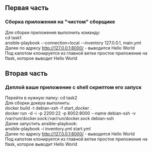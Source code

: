 ## Первая часть 
###  Сборка приложения на "чистом" сборщике 
Для сборки приложения выполнить команду:  
cd task1  
ansible-playbook --connection=local --inventory 127.0.0.1, main.yml  
Далее по адресу http://127.0.0.1:8000/ - выводится Hello World  
Под капотом клонируется из главной ветки простое приложение на flask, которое выводит Hello World 

## Вторая часть 
###  Деплой  ваше приложение с shell скриптом его запуск  
Перейти в нужную папку: cd task2  
Для сборки докера выполнить:  
docker build -t debian-ssh -f start_docker .  
docker run -d -i -p 2200:22 -p 8002:8000 --name debian-ssh -v /var/run/docker.sock:/var/run/docker.sock debian-ssh  
Далее запустить ansible-playbook:  
ansible-playbook -i inventory.yml start.yml  
Далее по адресу http://127.0.0.1:8000/ - выводится Hello World  
Под капотом клонируется из главной ветки простое приложение на flask, которое выводит Hello World 